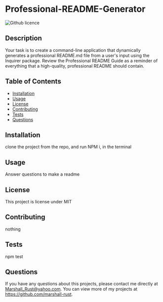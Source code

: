 # Professional-README-Generator
  ![Github licence](http://img.shields.io/badge/license-MIT-blue.svg)
  
  ## Description 
  Your task is to create a command-line application that dynamically generates a professional README.md file from a user's input using the Inquirer package. Review the Professional README Guide as a reminder of everything that a high-quality, professional README should contain.
  ## Table of Contents
  * [Installation](#installation)
  * [Usage](#usage)
  * [License](#license)
  * [Contributing](#contributing)
  * [Tests](#tests)
  * [Questions](#questions)
  
  ## Installation 
  clone the project from the repo, and run NPM i, in the terminal
  ## Usage 
  Answer questions to make a readme
  ## License 
  This project is license under MIT
  ## Contributing 
  nothing
  ## Tests
  npm test
  ## Questions
  If you have any questions about this projects, please contact me directly at Marshall_Rust@yahoo.com. You can view more of my projects at https://github.com/marshall-rust.

